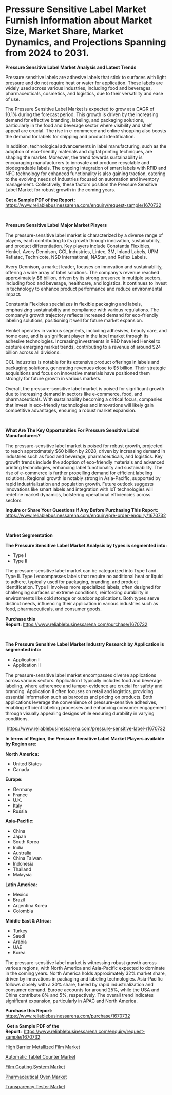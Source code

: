 <p><h1>Pressure Sensitive Label Market Furnish Information about Market Size, Market Share, Market Dynamics, and Projections Spanning from 2024 to 2031.</h1></p><p><strong>Pressure Sensitive Label Market Analysis and Latest Trends</strong></p>
<p><p>Pressure sensitive labels are adhesive labels that stick to surfaces with light pressure and do not require heat or water for application. These labels are widely used across various industries, including food and beverages, pharmaceuticals, cosmetics, and logistics, due to their versatility and ease of use. </p><p>The Pressure Sensitive Label Market is expected to grow at a CAGR of 10.1% during the forecast period. This growth is driven by the increasing demand for effective branding, labeling, and packaging solutions, particularly in the food and beverage sector where visibility and shelf appeal are crucial. The rise in e-commerce and online shopping also boosts the demand for labels for shipping and product identification.</p><p>In addition, technological advancements in label manufacturing, such as the adoption of eco-friendly materials and digital printing techniques, are shaping the market. Moreover, the trend towards sustainability is encouraging manufacturers to innovate and produce recyclable and biodegradable labels. The ongoing integration of smart labels with RFID and NFC technology for enhanced functionality is also gaining traction, catering to the evolving needs of industries focused on automation and inventory management. Collectively, these factors position the Pressure Sensitive Label Market for robust growth in the coming years.</p></p>
<p><strong>Get a Sample PDF of the Report:&nbsp;</strong> <a href="https://www.reliablebusinessarena.com/enquiry/request-sample/1670732?utm_campaign=1284&utm_medium=2&utm_source=Github&utm_content=ia&utm_term=09102024&utm_id=pressure-sensitive-label">https://www.reliablebusinessarena.com/enquiry/request-sample/1670732</a></p>
<p>&nbsp;</p>
<p><strong>Pressure Sensitive Label Major Market Players</strong></p>
<p><p>The pressure-sensitive label market is characterized by a diverse range of players, each contributing to its growth through innovation, sustainability, and product differentiation. Key players include Constantia Flexibles, Henkel, Avery Dennison, CCL Industries, Lintec, 3M, Inland Labels, UPM Raflatac, Technicote, NSD International, NAStar, and Reflex Labels.</p><p>Avery Dennison, a market leader, focuses on innovation and sustainability, offering a wide array of label solutions. The company's revenue reached approximately $8 billion, driven by its strong presence in multiple sectors, including food and beverage, healthcare, and logistics. It continues to invest in technology to enhance product performance and reduce environmental impact.</p><p>Constantia Flexibles specializes in flexible packaging and labels, emphasizing sustainability and compliance with various regulations. The company’s growth trajectory reflects increased demand for eco-friendly labeling solutions, positioning it well for future market expansion.</p><p>Henkel operates in various segments, including adhesives, beauty care, and home care, and is a significant player in the label market through its adhesive technologies. Increasing investments in R&D have led Henkel to capture emerging market trends, contributing to a revenue of around $24 billion across all divisions.</p><p>CCL Industries is notable for its extensive product offerings in labels and packaging solutions, generating revenues close to $5 billion. Their strategic acquisitions and focus on innovative materials have positioned them strongly for future growth in various markets.</p><p>Overall, the pressure-sensitive label market is poised for significant growth due to increasing demand in sectors like e-commerce, food, and pharmaceuticals. With sustainability becoming a critical focus, companies that invest in eco-friendly technologies and innovations will likely gain competitive advantages, ensuring a robust market expansion.</p></p>
<p>&nbsp;</p>
<p><strong>What Are The Key Opportunities For Pressure Sensitive Label Manufacturers?</strong></p>
<p><p>The pressure-sensitive label market is poised for robust growth, projected to reach approximately $60 billion by 2028, driven by increasing demand in industries such as food and beverage, pharmaceuticals, and logistics. Key growth trends include the adoption of eco-friendly materials and advanced printing technologies, enhancing label functionality and sustainability. The rise of e-commerce is further propelling demand for efficient labeling solutions. Regional growth is notably strong in Asia-Pacific, supported by rapid industrialization and population growth. Future outlook suggests innovations like smart labels and integration with IoT technologies will redefine market dynamics, bolstering operational efficiencies across sectors.</p></p>
<p><strong>Inquire or Share Your Questions If Any Before Purchasing This Report:</strong> <a href="https://www.reliablebusinessarena.com/enquiry/pre-order-enquiry/1670732?utm_campaign=1284&utm_medium=2&utm_source=Github&utm_content=ia&utm_term=09102024&utm_id=pressure-sensitive-label">https://www.reliablebusinessarena.com/enquiry/pre-order-enquiry/1670732</a></p>
<p>&nbsp;</p>
<p><strong>Market Segmentation</strong></p>
<p><strong>The Pressure Sensitive Label Market Analysis by types is segmented into:</strong></p>
<p><ul><li>Type I</li><li>Type II</li></ul></p>
<p><p>The pressure-sensitive label market can be categorized into Type I and Type II. Type I encompasses labels that require no additional heat or liquid to adhere, typically used for packaging, branding, and product identification. Type II involves more specialized labels, often designed for challenging surfaces or extreme conditions, reinforcing durability in environments like cold storage or outdoor applications. Both types serve distinct needs, influencing their application in various industries such as food, pharmaceuticals, and consumer goods.</p></p>
<p><strong>Purchase this Report:&nbsp;</strong><a href="https://www.reliablebusinessarena.com/purchase/1670732?utm_campaign=1284&utm_medium=2&utm_source=Github&utm_content=ia&utm_term=09102024&utm_id=pressure-sensitive-label">https://www.reliablebusinessarena.com/purchase/1670732</a></p>
<p>&nbsp;</p>
<p><strong>The Pressure Sensitive Label Market Industry Research by Application is segmented into:</strong></p>
<p><ul><li>Application I</li><li>Application II</li></ul></p>
<p><p>The pressure-sensitive label market encompasses diverse applications across various sectors. Application I typically includes food and beverage labeling, where adherence and tamper-evidence are crucial for safety and branding. Application II often focuses on retail and logistics, providing essential information such as barcodes and pricing on products. Both applications leverage the convenience of pressure-sensitive adhesives, enabling efficient labeling processes and enhancing consumer engagement through visually appealing designs while ensuring durability in varying conditions.</p></p>
<p><a href="https://www.reliablebusinessarena.com/pressure-sensitive-label-r1670732?utm_campaign=1284&utm_medium=2&utm_source=Github&utm_content=ia&utm_term=09102024&utm_id=pressure-sensitive-label">&nbsp;https://www.reliablebusinessarena.com/pressure-sensitive-label-r1670732</a></p>
<p><strong>In terms of Region, the Pressure Sensitive Label Market Players available by Region are:</strong></p>
<p>
    <p> <strong> North America: </strong>
        <ul>
            <li>United States</li>
            <li>Canada</li>
        </ul>
        </p> 
    <p> <strong> Europe: </strong>
        <ul>
            <li>Germany</li>
            <li>France</li>
            <li>U.K.</li>
            <li>Italy</li>
            <li>Russia</li>
        </ul>
        </p> 
    <p> <strong> Asia-Pacific: </strong>
        <ul>
            <li>China</li>
            <li>Japan</li>
            <li>South Korea</li>
            <li>India</li>
            <li>Australia</li>
            <li>China Taiwan</li>
            <li>Indonesia</li>
            <li>Thailand</li>
            <li>Malaysia</li>
        </ul>
        </p> 
    <p> <strong> Latin America: </strong>
        <ul>
            <li>Mexico</li>
            <li>Brazil</li>
            <li>Argentina Korea</li>
            <li>Colombia</li>
        </ul>
        </p> 
    <p> <strong> Middle East & Africa: </strong>
        <ul>
            <li>Turkey</li>
            <li>Saudi</li>
            <li>Arabia</li>
            <li>UAE</li>
            <li>Korea</li>
        </ul>
    </p>
    </p>
<p><p>The pressure-sensitive label market is witnessing robust growth across various regions, with North America and Asia-Pacific expected to dominate in the coming years. North America holds approximately 32% market share, driven by innovations in packaging and labeling technologies. Asia-Pacific follows closely with a 30% share, fueled by rapid industrialization and consumer demand. Europe accounts for around 25%, while the USA and China contribute 8% and 5%, respectively. The overall trend indicates significant expansion, particularly in APAC and North America.</p></p>
<p><strong>Purchase this Report: </strong><a href="https://www.reliablebusinessarena.com/purchase/1670732?utm_campaign=1284&utm_medium=2&utm_source=Github&utm_content=ia&utm_term=09102024&utm_id=pressure-sensitive-label">https://www.reliablebusinessarena.com/purchase/1670732</a></p>
<p>&nbsp;<strong>Get a Sample PDF of the Report:&nbsp;&nbsp;</strong><a href="https://www.reliablebusinessarena.com/enquiry/request-sample/1670732?utm_campaign=1284&utm_medium=2&utm_source=Github&utm_content=ia&utm_term=09102024&utm_id=pressure-sensitive-label">https://www.reliablebusinessarena.com/enquiry/request-sample/1670732</a></p>
<p><strong></strong></p>
<p><p><a href="https://www.linkedin.com/pulse/exploring-high-barrier-metallized-film-market-dynamics-revenue-teqae?utm_campaign=1284&utm_medium=2&utm_source=Github&utm_content=ia&utm_term=09102024&utm_id=pressure-sensitive-label">High Barrier Metallized Film Market</a></p><p><a href="https://www.linkedin.com/pulse/automatic-tablet-counter-market-strategic-insights-product-evolution-xp8kf?utm_campaign=1284&utm_medium=2&utm_source=Github&utm_content=ia&utm_term=09102024&utm_id=pressure-sensitive-label">Automatic Tablet Counter Market</a></p><p><a href="https://www.linkedin.com/pulse/future-film-coating-system-market-global-forecast-trends-2024-lxfde?utm_campaign=1284&utm_medium=2&utm_source=Github&utm_content=ia&utm_term=09102024&utm_id=pressure-sensitive-label">Film Coating System Market</a></p><p><a href="https://www.linkedin.com/pulse/exploring-pharmaceutical-oven-market-dynamics-revenue-analysis-owejf?utm_campaign=1284&utm_medium=2&utm_source=Github&utm_content=ia&utm_term=09102024&utm_id=pressure-sensitive-label">Pharmaceutical Oven Market</a></p><p><a href="https://www.linkedin.com/pulse/transparency-tester-market-indicators-size-regional-breakdown-nt03f?utm_campaign=1284&utm_medium=2&utm_source=Github&utm_content=ia&utm_term=09102024&utm_id=pressure-sensitive-label">Transparency Tester Market</a></p></p>